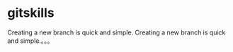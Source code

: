 # gitskills
Creating a new branch is quick and simple.
Creating a new branch is quick and simple.。。。
